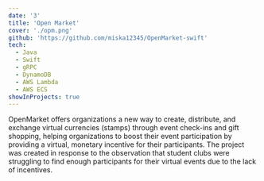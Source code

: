 ```yaml
---
date: '3'
title: 'Open Market'
cover: './opm.png'
github: 'https://github.com/miska12345/OpenMarket-swift'
tech:
  - Java
  - Swift
  - gRPC
  - DynamoDB
  - AWS Lambda
  - AWS ECS
showInProjects: true
---
```


OpenMarket offers organizations a new way to create, distribute, and exchange virtual currencies (stamps) through event check-ins and gift shopping, helping organizations to boost their event participation by providing a virtual, monetary incentive for their participants. The project was created in response to the observation that student clubs were struggling to find enough participants for their virtual events due to the lack of incentives.

